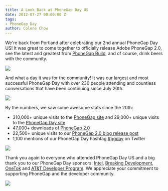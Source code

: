 ```yaml
---
title: A Look Back at PhoneGap Day US
date: 2012-07-27 00:00:00 Z
tags:
- PhoneGap Day
author: Colene Chow
---
```


We're back from Portland after celebrating our 2nd annual PhoneGap Day US!  It was great to come together to officially release Adobe PhoneGap 2.0, see the latest and greatest from [PhoneGap Build](https://build.phonegap.com/), and of course, drink beers with the community.

![](/blog/uploads/phonegap-day-us/image02.jpg)

And what a day it was for the community! It was our largest and most successful PhoneGap Day with over 230 people attending and countless conversations that have been continuing since July 20th.

![](/blog/uploads/phonegap-day-us/image01.jpg)

By the numbers, we saw some awesome stats since the 20th:

- 310,000+ unique visits to the [PhoneGap site](https://phonegap.com/) and 29,000+ unique visits to the [PhoneGap Day site](http://pgday.phonegap.com/)
- 47,000+ downloads of [PhoneGap 2.0](https://phonegap.com/download)
- 22,500+ unique visits to our [PhoneGap 2.0 blog release post](https://phonegap.com/2012/07/20/adobe-phonegap-2-0-released.md/)
- 1,100 mentions of our PhoneGap Day hashtag [#pgday](https://twitter.com/search/%23pgday) on Twitter

![](/blog/uploads/phonegap-day-us/image00.jpg)

Thank you again to everyone who attended PhoneGap Day US and a big thank you to our PhoneGap Day sponsors: [Intel](http://intel.com), [Breaking Development](http://bdconf.com), [OneTok](http://onetok.com) and [AT&T Developer Program](https://developer.att.com/htmlPackages/ATT_Speech_API/index.html?sid=36485). We appreciate your commitment to supporting PhoneGap and the developer community.

![](/blog/uploads/phonegap-day-us/image03.jpg)
